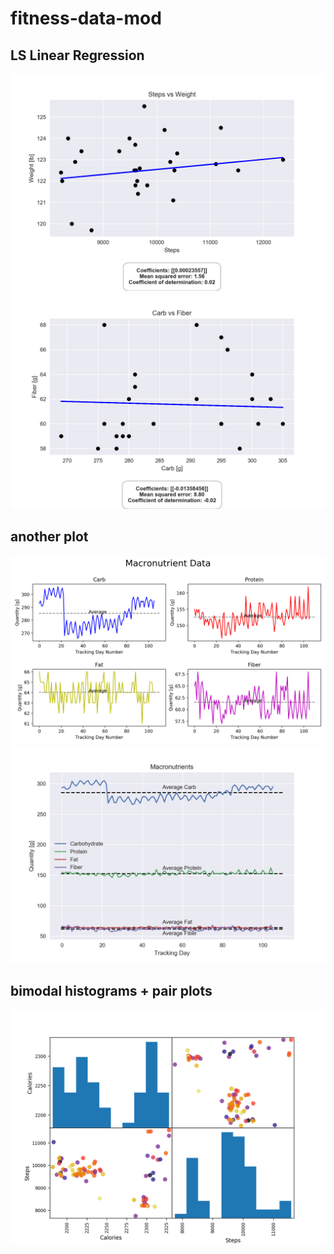 # fitness-data-mod
## LS Linear Regression
![](dataVisuals/steps_weight_text.png)
![](dataVisuals/carb_fiber_text.png)

## another plot
![](dataVisuals/macronutrientData.png)
![](dataVisuals/macros.png)

## bimodal histograms + pair plots
![](dataVisuals/um.png)